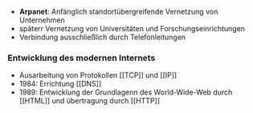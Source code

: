 - **Arpanet**: Anfänglich standortübergreifende Vernetzung von Unternehmen
- späterr Vernetzung von Universitäten und Forschungseinrichtungen
- Verbindung ausschließlich durch Telefonleitungen


### Entwicklung des modernen Internets
- Ausarbeitung von Protokollen [[TCP]] und [[IP]]
- 1984: Errichtung [[DNS]]
- 1989: Entwicklung der Grundlagenn des World-Wide-Web durch [[HTML]]  und übertragung durch [[HTTP]] 